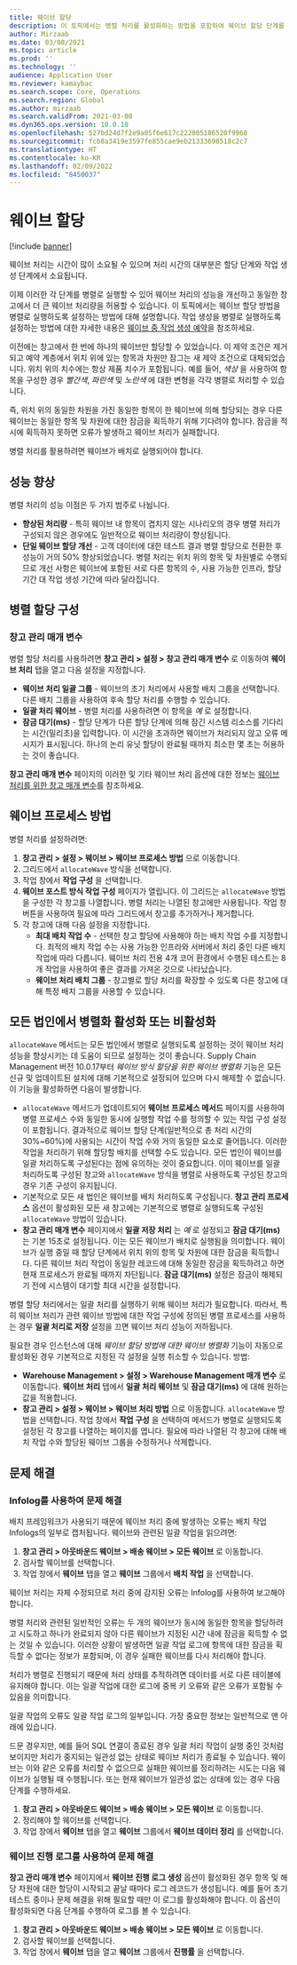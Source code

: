 ```yaml
---
title: 웨이브 할당
description: 이 토픽에서는 병렬 처리를 활성화하는 방법을 포함하여 웨이브 할당 단계를 설정하는 방법에 대해 설명합니다.
author: Mirzaab
ms.date: 03/08/2021
ms.topic: article
ms.prod: ''
ms.technology: ''
audience: Application User
ms.reviewer: kamaybac
ms.search.scope: Core, Operations
ms.search.region: Global
ms.author: mirzaab
ms.search.validFrom: 2021-03-08
ms.dyn365.ops.version: 10.0.18
ms.openlocfilehash: 527bd24d7f2e9a05f6e617c222005186520f9968
ms.sourcegitcommit: fcb8a3419e3597fe855cae9eb21333698518c2c7
ms.translationtype: HT
ms.contentlocale: ko-KR
ms.lasthandoff: 02/09/2022
ms.locfileid: "8450037"
---
```

# <a name="wave-allocation"></a>웨이브 할당

[!include [banner](../includes/banner.md)]

웨이브 처리는 시간이 많이 소요될 수 있으며 처리 시간의 대부분은 할당 단계와 작업 생성 단계에서 소요됩니다.

이제 이러한 각 단계를 병렬로 실행할 수 있어 웨이브 처리의 성능을 개선하고 동일한 창고에서 더 큰 웨이브 처리량을 허용할 수 있습니다. 이 토픽에서는 웨이브 할당 방법을 병렬로 실행하도록 설정하는 방법에 대해 설명합니다. 작업 생성을 병렬로 실행하도록 설정하는 방법에 대한 자세한 내용은 [웨이브 중 작업 생성 예약](configure-wave-schedule-work-creation.md)을 참조하세요.

이전에는 창고에서 한 번에 하나의 웨이브만 할당할 수 있었습니다. 이 제약 조건은 제거되고 예약 계층에서 위치 위에 있는 항목과 차원만 잠그는 새 제약 조건으로 대체되었습니다. 위치 위의 치수에는 항상 제품 치수가 포함됩니다. 예를 들어, *색상* 을 사용하여 항목을 구성한 경우 *빨간색*, *파란색* 및 *노란색* 에 대한 변형을 각각 병렬로 처리할 수 있습니다.

즉, 위치 위의 동일한 차원을 가진 동일한 항목이 한 웨이브에 의해 할당되는 경우 다른 웨이브는 동일한 항목 및 차원에 대한 잠금을 획득하기 위해 기다려야 합니다. 잠금을 적시에 획득하지 못하면 오류가 발생하고 웨이브 처리가 실패합니다.

병렬 처리를 활용하려면 웨이브가 배치로 실행되어야 합니다.

## <a name="performance-improvements"></a>성능 향상

병렬 처리의 성능 이점은 두 가지 범주로 나뉩니다.

- **향상된 처리량** - 특히 웨이브 내 항목이 겹치지 않는 시나리오의 경우 병렬 처리가 구성되지 않은 경우에도 일반적으로 웨이브 처리량이 향상됩니다.
- **단일 웨이브 할당 개선** - 고객 데이터에 대한 테스트 결과 병렬 할당으로 전환한 후 성능이 거의 50% 향상되었습니다. 병렬 처리는 위치 위의 항목 및 차원별로 수행되므로 개선 사항은 웨이브에 포함된 서로 다른 항목의 수, 사용 가능한 인프라, 할당 기간 대 작업 생성 기간에 따라 달라집니다.

## <a name="configure-parallel-allocation"></a>병렬 할당 구성

### <a name="warehouse-management-parameters"></a>창고 관리 매개 변수

병렬 할당 처리를 사용하려면 **창고 관리 > 설정 > 창고 관리 매개 변수** 로 이동하여 **웨이브 처리** 탭을 열고 다음 설정을 지정합니다.

- **웨이브 처리 일괄 그룹** - 웨이브의 초기 처리에서 사용할 배치 그룹을 선택합니다. 다른 배치 그룹을 사용하여 후속 할당 처리를 수행할 수 있습니다.
- **일괄 처리 웨이브** - 병렬 처리를 사용하려면 이 항목을 *예* 로 설정합니다.
- **잠금 대기(ms)** - 할당 단계가 다른 할당 단계에 의해 잠긴 시스템 리소스를 기다리는 시간(밀리초)을 입력합니다. 이 시간을 초과하면 웨이브가 처리되지 않고 오류 메시지가 표시됩니다. 하나의 논리 유닛 할당이 완료될 때까지 최소한 몇 초는 허용하는 것이 좋습니다.

**창고 관리 매개 변수** 페이지의 이러한 및 기타 웨이브 처리 옵션에 대한 정보는 [웨이브 처리를 위한 창고 매개 변수](wave-warehouse-parameters.md)를 참조하세요.

## <a name="wave-process-methods"></a>웨이브 프로세스 방법

병렬 처리를 설정하려면:

1. **창고 관리 > 설정 > 웨이브 > 웨이브 프로세스 방법** 으로 이동합니다.
1. 그리드에서 `allocateWave` 방식을 선택합니다.
1. 작업 창에서 **작업 구성** 을 선택합니다.
1. **웨이브 포스트 방식 작업 구성** 페이지가 열립니다. 이 그리드는 `allocateWave` 방법을 구성한 각 창고를 나열합니다. 병렬 처리는 나열된 창고에만 사용됩니다. 작업 창 버튼을 사용하여 필요에 따라 그리드에서 창고를 추가하거나 제거합니다. 
1. 각 창고에 대해 다음 설정을 지정합니다.
    - **최대 배치 작업 수** - 선택한 창고 할당에 사용해야 하는 배치 작업 수를 지정합니다. 최적의 배치 작업 수는 사용 가능한 인프라와 서버에서 처리 중인 다른 배치 작업에 따라 다릅니다. 웨이브 처리 전용 4개 코어 환경에서 수행된 테스트는 8개 작업을 사용하여 좋은 결과를 가져온 것으로 나타났습니다.
    - **웨이브 처리 배치 그룹** - 창고별로 할당 처리를 확장할 수 있도록 다른 창고에 대해 특정 배치 그룹을 사용할 수 있습니다.

## <a name="enable-or-disable-parallelization-across-all-legal-entities"></a>모든 법인에서 병렬화 활성화 또는 비활성화

`allocateWave` 메서드는 모든 법인에서 병렬로 실행되도록 설정하는 것이 웨이브 처리 성능을 향상시키는 데 도움이 되므로 설정하는 것이 좋습니다. Supply Chain Management 버전 10.0.17부터 *웨이브 방식 할당을 위한 웨이브 병렬화* 기능은 모든 신규 및 업데이트된 설치에 대해 기본적으로 설정되어 있으며 다시 해제할 수 없습니다. 이 기능을 활성화하면 다음이 발생합니다.

- `allocateWave` 메서드가 업데이트되어 **웨이브 프로세스 메서드** 페이지를 사용하여 병렬 프로세스 수와 동일한 동시에 실행할 작업 수를 정의할 수 있는 작업 구성 설정이 포함됩니다. 결과적으로 웨이브 할당 단계(일반적으로 총 처리 시간의 30%~60%)에 사용되는 시간이 작업 수와 거의 동일한 요소로 줄어듭니다. 이러한 작업을 처리하기 위해 할당할 배치를 선택할 수도 있습니다. 모든 법인이 웨이브를 일괄 처리하도록 구성된다는 점에 유의하는 것이 중요합니다. 이미 웨이브를 일괄 처리하도록 구성된 창고와 `allocateWave` 방식을 병렬로 사용하도록 구성된 창고의 경우 기존 구성이 유지됩니다.
- 기본적으로 모든 새 법인은 웨이브를 배치 처리하도록 구성됩니다. **창고 관리 프로세스** 옵션이 활성화된 모든 새 창고에는 기본적으로 병렬로 실행되도록 구성된 `allocateWave` 방법이 있습니다.
- **창고 관리 매개 변수** 페이지에서 **일괄 저장 처리** 는 *예* 로 설정되고 **잠금 대기(ms)** 는 기본 15초로 설정됩니다. 이는 모든 웨이브가 배치로 실행됨을 의미합니다. 웨이브가 실행 중일 때 할당 단계에서 위치 위의 항목 및 차원에 대한 잠금을 획득합니다. 다른 웨이브 처리 작업이 동일한 레코드에 대해 동일한 잠금을 획득하려고 하면 현재 프로세스가 완료될 때까지 차단됩니다. **잠금 대기(ms)** 설정은 잠금이 해제되기 전에 시스템이 대기할 최대 시간을 설정합니다.

병렬 할당 처리에서는 일괄 처리를 실행하기 위해 웨이브 처리가 필요합니다. 따라서, 특히 웨이브 처리가 관련 웨이브 방법에 대한 작업 구성에 정의된 병렬 프로세스를 사용하는 경우 **일괄 처리로 저장** 설정을 끄면 웨이브 처리 성능이 저하됩니다.

필요한 경우 인스턴스에 대해 *웨이브 할당 방법에 대한 웨이브 병렬화* 기능이 자동으로 활성화된 경우 기본적으로 지정된 각 설정을 실행 취소할 수 있습니다. 방법:

- **Warehouse Management \> 설정 \> Warehouse Management 매개 변수** 로 이동합니다. **웨이브 처리** 탭에서 **일괄 처리 웨이브** 및 **잠금 대기(ms)** 에 대해 원하는 값을 적용합니다.
- **창고 관리 \> 설정 \> 웨이브 \> 웨이브 처리 방법** 으로 이동합니다. `allocateWave` 방법을 선택합니다. 작업 창에서 **작업 구성** 을 선택하여 메서드가 병렬로 실행되도록 설정된 각 창고를 나열하는 페이지를 엽니다. 필요에 따라 나열된 각 창고에 대해 배치 작업 수와 할당된 웨이브 그룹을 수정하거나 삭제합니다.

## <a name="troubleshooting"></a>문제 해결

### <a name="troubleshoot-using-the-infolog"></a>Infolog를 사용하여 문제 해결

배치 프레임워크가 사용되기 때문에 웨이브 처리 중에 발생하는 오류는 배치 작업 Infologs의 일부로 캡처됩니다. 웨이브와 관련된 일괄 작업을 읽으려면:

1. **창고 관리 \> 아웃바운드 웨이브 \> 배송 웨이브 \> 모든 웨이브** 로 이동합니다.
1. 검사할 웨이브를 선택합니다.
1. 작업 창에서 **웨이브** 탭을 열고 **웨이브** 그룹에서 **배치 작업** 을 선택합니다.

웨이브 처리는 자체 수정되므로 처리 중에 감지된 오류는 Infolog를 사용하여 보고해야 합니다.

병렬 처리와 관련된 일반적인 오류는 두 개의 웨이브가 동시에 동일한 항목을 할당하려고 시도하고 하나가 완료되지 않아 다른 웨이브가 지정된 시간 내에 잠금을 획득할 수 없는 것일 수 있습니다. 이러한 상황이 발생하면 일괄 작업 로그에 항목에 대한 잠금을 획득할 수 없다는 정보가 포함되며, 이 경우 실패한 웨이브를 다시 처리해야 합니다.

처리가 병렬로 진행되기 때문에 처리 상태를 추적하려면 데이터를 서로 다른 테이블에 유지해야 합니다. 이는 일괄 작업에 대한 로그에 중복 키 오류와 같은 오류가 포함될 수 있음을 의미합니다.

일괄 작업의 오류도 일괄 작업 로그의 일부입니다. 가장 중요한 정보는 일반적으로 맨 아래에 있습니다.

드문 경우지만, 예를 들어 SQL 연결이 종료된 경우 일괄 처리 작업이 실행 중인 것처럼 보이지만 처리가 중지되는 일관성 없는 상태로 웨이브 처리가 종료될 수 있습니다. 웨이브는 이와 같은 오류를 처리할 수 없으므로 실패한 웨이브를 정리하려는 시도는 다음 웨이브가 실행될 때 수행됩니다. 또는 현재 웨이브가 일관성 없는 상태에 있는 경우 다음 단계를 수행하세요.

1. **창고 관리 \> 아웃바운드 웨이브 \> 배송 웨이브 \> 모든 웨이브** 로 이동합니다.
1. 정리해야 할 웨이브를 선택합니다.
1. 작업 창에서 **웨이브** 탭을 열고 **웨이브** 그룹에서 **웨이브 데이터 정리** 를 선택합니다.

### <a name="troubleshoot-using-the-wave-progress-log"></a>웨이브 진행 로그를 사용하여 문제 해결

**창고 관리 매개 변수** 페이지에서 **웨이브 진행 로그 생성** 옵션이 활성화된 경우 항목 및 해당 차원에 대한 할당이 시작되고 끝날 때마다 로그 레코드가 생성됩니다. 예를 들어 초기 테스트 중이나 문제 해결을 위해 필요할 때만 이 로그를 활성화해야 합니다. 이 옵션이 활성화되면 다음 단계를 수행하여 로그를 볼 수 있습니다.

1. **창고 관리 \> 아웃바운드 웨이브 \> 배송 웨이브 \> 모든 웨이브** 로 이동합니다.
1. 검사할 웨이브를 선택합니다.
1. 작업 창에서 **웨이브** 탭을 열고 **웨이브** 그룹에서 **진행률** 을 선택합니다.

